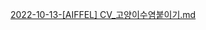 [2022-10-13-[AIFFEL] CV_고양이수염붙이기.md](https://github.com/darkhairlove/darkhairlove.github.io/files/9777273/2022-10-13-.AIFFEL.CV_.md)
